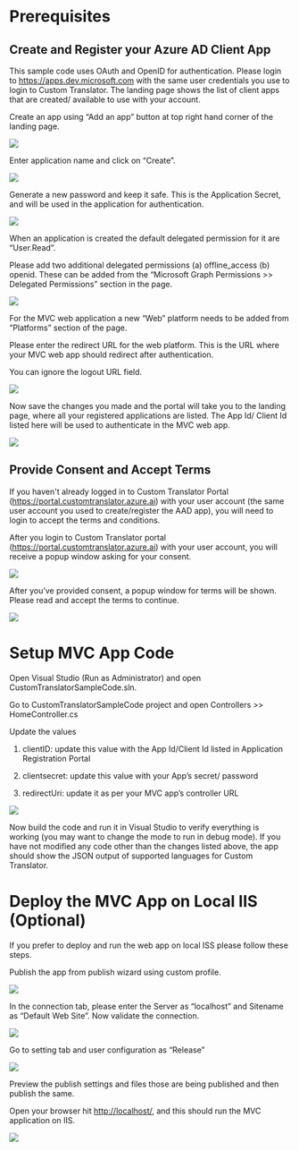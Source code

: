 Prerequisites
=============

Create and Register your Azure AD Client App
--------------------------------------------

This sample code uses OAuth and OpenID for authentication. Please login to
<https://apps.dev.microsoft.com> with the same user credentials you use to login to 
Custom Translator. The landing page shows the list of client apps that are created/
available to use with your account.

Create an app using “Add an app” button at top right hand corner of the landing
page.

![](media/a7247b6a16b3f4151e06661514e03c17.png)

Enter application name and click on “Create”.

![](media/e90a645b51ab87c3be1002ea553beae1.png)

Generate a new password and keep it safe. This is the Application Secret, and
will be used in the application for authentication.

![](media/7af76b36b33c6fb891f6b81a279876d5.png)

When an application is created the default delegated permission for it are
“User.Read”.

Please add two additional delegated permissions (a) offline_access (b) openid.
These can be added from the “Microsoft Graph Permissions \>\> Delegated Permissions”
section in the page.

![](media/80019947a3cce059868f06af8c3ade64.png)

For the MVC web application a new “Web” platform needs to be added from
“Platforms” section of the page.

Please enter the redirect URL for the web platform. This is the URL where your
MVC web app should redirect after authentication.

You can ignore the logout URL field.

![](media/569a20d01ecc065a7c7e2dda1d71c2f8.png)

Now save the changes you made and the portal will take you to the landing page,
where all your registered applications are listed. The App Id/ Client Id listed here
will be used to authenticate in the MVC web app.

![](media/b62f689c2a22aadc75c50be3f1e4e054.png)

Provide Consent and Accept Terms
--------------------------------

If you haven't already logged in to Custom Translator Portal
(<https://portal.customtranslator.azure.ai>) with your user account (the same user
account you used to create/register the AAD app), you will need to login to accept 
the terms and conditions.

After you login to Custom Translator portal
(<https://portal.customtranslator.azure.ai>) with your user account, you will
receive a popup window asking for your consent.

![](media/6f80750d375a5554fe034a66aeb1d07b.png)

After you’ve provided consent, a popup window for terms will be shown.
Please read and accept the terms to continue.

![](media/3b8c1ee4b297b3f9349b619ab42f7e04.png)

Setup MVC App Code
==================

Open Visual Studio (Run as Administrator) and open
CustomTranslatorSampleCode.sln.

Go to CustomTranslatorSampleCode project and open Controllers \>\>
HomeController.cs

Update the values

1.  clientID: update this value with the App Id/Client Id
    listed in Application Registration Portal

2.  clientsecret: update this value with your App’s secret/ password

3.  redirectUri: update it as per your MVC app’s controller URL

![](media/d1458ea2a714990ad437a0a09cc89fbd.png)

Now build the code and run it in Visual Studio to verify everything is working
(you may want to change the mode to run in debug mode). If you have not 
modified any code other than the changes listed above, the app should show the
JSON output of supported languages for Custom Translator.

Deploy the MVC App on Local IIS (Optional)
==========================================

If you prefer to deploy and run the web app on local ISS please follow these
steps.

Publish the app from publish wizard using custom profile.

![](media/fb5278e8e901134ce7e25686304ab73d.png)

In the connection tab, please enter the Server as “localhost” and Sitename as
“Default Web Site”. Now validate the connection.

![](media/0765db8f92c8fd2dd21f1e24fd7ed5dc.png)

Go to setting tab and user configuration as “Release”

![](media/bdaac1af5aca5b5963c5939cd282fcbe.png)

Preview the publish settings and files those are being published and then
publish the same.

Open your browser hit <http://localhost/>, and this should run the MVC
application on IIS.

![](media/bea49e083166c2118f8f18de9a3a194e.png)
